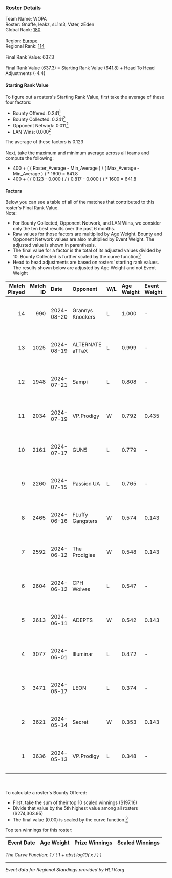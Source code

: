 ### Roster Details<br />
Team Name: WOPA<br />
Roster: Gnøffe, leakz, sL1m3, Vster, zEden<br />
Global Rank: [180](../../standings_global_2024_09_18.md)<br />
<br />
Region: [Europe]( ../../standings_europe_2024_09_18.md)<br />
Regional Rank: [114]( ../../standings_europe_2024_09_18.md)<br />
<br />
Final Rank Value:  637.3<br />
<br />
Final Rank Value (637.3) = Starting Rank Value (641.8) + Head To Head Adjustments (-4.4)<br />

#### Starting Rank Value<br />
To figure out a rosters's Starting Rank Value, first take the average of these four factors:<br />
- Bounty Offered: 0.241[<sup>1</sup>](#table2)
- Bounty Collected: 0.241[<sup>2</sup>](#table1)
- Opponent Network: 0.011[<sup>2</sup>](#table1)
- LAN Wins: 0.000[<sup>2</sup>](#table1)

The average of these factors is 0.123<br />
<br />
Next, take the maximum and minimum average across all teams and compute the following:<br />
- 400 + ( ( Roster_Average - Min_Average ) / ( Max_Average - Min_Average ) ) * 1600 = 641.8
- 400 + ( ( 0.123 - 0.000 ) / ( 0.817 - 0.000 ) ) * 1600 = 641.8


#### Factors<br />
Below you can see a table of all of the matches that contributed to this roster's Final Rank Value.<br />
Note:<br />

- For Bounty Collected, Opponent Network, and LAN Wins, we consider only the ten best results over the past 6 months.
- Raw values for those factors are multiplied by Age Weight. Bounty and Opponent Network values are also multiplied by Event Weight. The adjusted value is shown in parenthesis.
- The final value for a factor is the total of its adjusted values divided by 10. Bounty Collected is further scaled by the curve function[<sup>3</sup>](#curveFunction)
- Head to head adjustments are based on rosters' starting rank values. The results shown below are adjusted by Age Weight and not Event Weight
<span id="table1"></span><br />


| Match Played | Match ID | Date       | Opponent         | W/L | Age Weight | Event Weight | Bounty Collected | Opponent Network | LAN Wins  | H2H Adj. | Roster                              |
| -: | -: | :- | :- | :- | :- | :- | :- | :- | :- | -: | :- |
|           14 |      990 | 2024-08-20 | Grannys Knockers | L   | 1.000      | -            | -                | -                | -         |   -12.62 | Gnøffe, leakz, sL1m3, Vster, zEden  |
|           13 |     1025 | 2024-08-19 | ALTERNATE aTTaX  | L   | 0.999      | -            | -                | -                | -         |    -7.17 | Gnøffe, leakz, sL1m3, Vster, zEden  |
|           12 |     1948 | 2024-07-21 | Sampi            | L   | 0.808      | -            | -                | -                | -         |    -5.15 | Gnøffe, leakz, sL1m3, Topa, zEden   |
|           11 |     2034 | 2024-07-19 | VP.Prodigy       | W   | 0.792      | 0.435        | 0.019 (0.007)    | 0.208 (0.072)    | 0 (0.000) |    18.13 | Gnøffe, leakz, sL1m3, Topa, zEden   |
|           10 |     2161 | 2024-07-17 | GUN5             | L   | 0.779      | -            | -                | -                | -         |    -3.24 | Gnøffe, leakz, sL1m3, Vster, zEden  |
|            9 |     2260 | 2024-07-15 | Passion UA       | L   | 0.765      | -            | -                | -                | -         |    -2.52 | Gnøffe, leakz, sL1m3, Vster, zEden  |
|            8 |     2465 | 2024-06-16 | FLuffy Gangsters | W   | 0.574      | 0.143        | 0.005 (0.000)    | 0.414 (0.034)    | 0 (0.000) |    11.83 | brzer, Gnøffe, leakz, LUMSEN, Vster |
|            7 |     2592 | 2024-06-12 | The Prodigies    | W   | 0.548      | 0.143        | 0.000 (0.000)    | 0.056 (0.004)    | 0 (0.000) |     6.66 | brzer, Gnøffe, leakz, LUMSEN, Vster |
|            6 |     2604 | 2024-06-12 | CPH Wolves       | L   | 0.547      | -            | -                | -                | -         |    -3.94 | brzer, Gnøffe, leakz, LUMSEN, Vster |
|            5 |     2613 | 2024-06-11 | ADEPTS           | W   | 0.542      | 0.143        | 0.001 (0.000)    | 0.052 (0.004)    | 0 (0.000) |     8.44 | brzer, Gnøffe, leakz, LUMSEN, Vster |
|            4 |     3077 | 2024-06-01 | Illuminar        | L   | 0.472      | -            | -                | -                | -         |    -9.85 | brzer, Gnøffe, leakz, LUMSEN, Vster |
|            3 |     3471 | 2024-05-17 | LEON             | L   | 0.374      | -            | -                | -                | -         |    -5.58 | brzer, Gnøffe, leakz, LUMSEN, Vster |
|            2 |     3621 | 2024-05-14 | Secret           | W   | 0.353      | 0.143        | 0.000 (0.000)    | 0.016 (0.001)    | 0 (0.000) |     3.55 | brzer, Gnøffe, leakz, LUMSEN, Vster |
|            1 |     3636 | 2024-05-13 | VP.Prodigy       | L   | 0.348      | -            | -                | -                | -         |    -2.98 | brzer, Gnøffe, leakz, LUMSEN, Vster |

<br />
<span id="table2"></span><br />
To calculate a roster's Bounty Offered:<br />

- First, take the sum of their top 10 scaled winnings ($197.16)
- Divide that value by the 5th highest value among all rosters ($274,303.95)
- The final value (0.00) is scaled by the curve function.[<sup>3</sup>](#curveFunction)

Top ten winnings for this roster:<br />

| Event Date | Age Weight | Prize Winnings | Scaled Winnings |
| :- | -: | :- | :- |


<span id="curveFunction"></span>_The Curve Function: 1 / ( 1 + abs( log10( x ) ) )_<br />

---
_Event data for Regional Standings provided by HLTV.org_<br />
